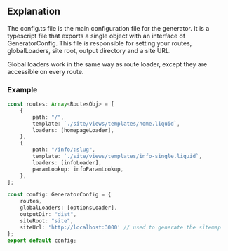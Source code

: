 ## Explanation

The config.ts file is the main configuration file for the generator. It is a typescript file that exports a single object with an interface of GeneratorConfig. This file is responsible for setting your routes, globalLoaders, site root, output directory and a site URL.

Global loaders work in the same way as route loader, except they are accessible on every route.

### Example

```typescript
const routes: Array<RoutesObj> = [
    {
        path: "/",
        template: `./site/views/templates/home.liquid`,
        loaders: [homepageLoader],
    },
    {
        path: "/info/:slug",
        template: `./site/views/templates/info-single.liquid`,
        loaders: [infoLoader],
        paramLookup: infoParamLookup,
    },
];

const config: GeneratorConfig = {
    routes,
    globalLoaders: [optionsLoader],
    outputDir: "dist",
    siteRoot: "site",
    siteUrl: 'http://localhost:3000' // used to generate the sitemap
};
export default config;
```